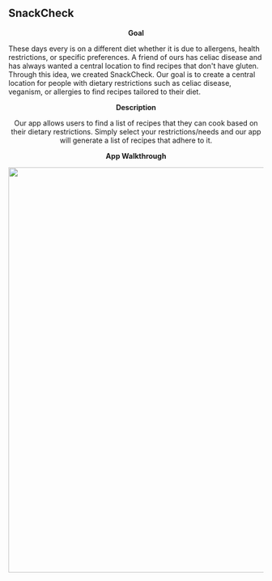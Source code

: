 ## SnackCheck

<p align="center" font-size="20px"><b >Goal</b></p>

  These days every is on a different diet whether it is due to allergens, health restrictions, or specific preferences.  A friend of ours has celiac disease and has always wanted a central location to find recipes that don't have gluten. Through this idea, we created SnackCheck. Our goal is to create a central location for people with dietary restrictions such as celiac disease, veganism, or allergies to find recipes tailored to their diet.

<p align="center" font-size="20px"><b >Description</b></p>

  <p align="center">Our app allows users to find a list of recipes that they can cook based on their dietary restrictions.  Simply select your restrictions/needs and our app will generate a list of recipes that adhere to it.<p>

<p align="center" font-size="20px"><b >App Walkthrough</b></p>
<div align="center"><img src="https://github.com/ELK75/SnackCheck/blob/master/demoWithOverlay.gif" width=800><div>
